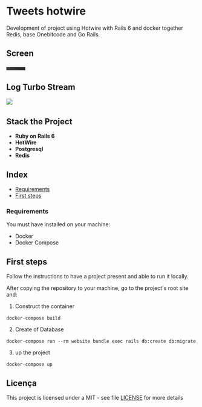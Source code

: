 # Tweets hotwire

Development of project using Hotwire with Rails 6 and docker together Redis, base Onebitcode and Go Rails.


## Screen

<img src="https://github.com/Thiago-Cardoso/hotwire-rails6/blob/main/app/assets/images/log.png" width="50">


## Log Turbo Stream

<img src="https://github.com/Thiago-Cardoso/hotwire-rails6/tree/main/app/assets/images/log.png" width="50">


## Stack the Project

- **Ruby on Rails 6**
- **HotWire**
- **Postgresql**
- **Redis**


## Index

- [Requirements](#requirements)
- [First steps](#first-steps)

### Requirements

You must have installed on your machine:

- Docker
- Docker Compose

## First steps


Follow the instructions to have a project present and able to run it locally.

After copying the repository to your machine, go to the project's root site and:


1.  Construct the container

```
docker-compose build
```

2.  Create of Database

```
docker-compose run --rm website bundle exec rails db:create db:migrate
```

3.  up the project

```
docker-compose up
```


## Licença

This project is licensed under a MIT - see file [LICENSE](LICENSE) for more details
